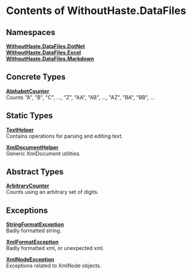 # Contents of WithoutHaste.DataFiles

## Namespaces

[**WithoutHaste.DataFiles.DotNet**](TableOfContents.WithoutHaste.DataFiles.DotNet.md)  
[**WithoutHaste.DataFiles.Excel**](TableOfContents.WithoutHaste.DataFiles.Excel.md)  
[**WithoutHaste.DataFiles.Markdown**](TableOfContents.WithoutHaste.DataFiles.Markdown.md)  

## Concrete Types

[**AlphabetCounter**](WithoutHaste.DataFiles.AlphabetCounter.md)  
Counts "A", "B", "C", ..., "Z", "AA", "AB", ..., "AZ", "BA", "BB", ...  

  

## Static Types

[**TextHelper**](WithoutHaste.DataFiles.TextHelper.md)  
Contains operations for parsing and editing text.  

  
[**XmlDocumentHelper**](WithoutHaste.DataFiles.XmlDocumentHelper.md)  
Generic XmlDocument utilities.  

  

## Abstract Types

[**ArbitraryCounter**](WithoutHaste.DataFiles.ArbitraryCounter.md)  
Counts using an arbitrary set of digits.  

  

## Exceptions

[**StringFormatException**](WithoutHaste.DataFiles.StringFormatException.md)  
Badly formatted string.  

  
[**XmlFormatException**](WithoutHaste.DataFiles.XmlFormatException.md)  
Badly formatted xml, or unexpected xml.  

  
[**XmlNodeException**](WithoutHaste.DataFiles.XmlNodeException.md)  
Exceptions related to XmlNode objects.  

  

